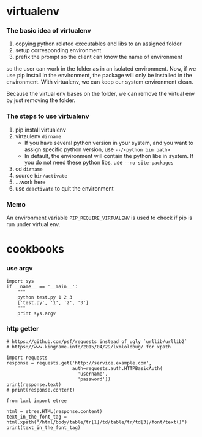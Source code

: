# virtualenv

### The basic idea of virtualenv

1.  copying python related executables and libs to an assigned folder
2.  setup corresponding environment
3.  prefix the prompt so the client can know the name of environment

so the user can work in the folder as in an isolated environment. Now, if we use pip install in the environment, the package will only be installed in the environment. With virtualenv, we can keep our system environment clean.

Because the virtual env bases on the folder, we can remove the virtual env by just removing the folder.

### The steps to use virtualenv

1.  pip install virtualenv
2.  virtaulenv `dirname`
    *  If you have several python version in your system, and you want to assign specific python version, use `--/<python bin path>`
    *  In default, the environment will contain the python libs in system. If you do not need these python libs, use `--no-site-packages`
2.  cd `dirname`
3.  source `bin/activate`
4.  ...work here
5.  use `deactivate` to quit the environment

### Memo
An environment variable `PIP_REQUIRE_VIRTUALENV` is used to check if pip is run under virtual env.

# cookbooks

### use argv

    import sys
    if __name__ == '__main__':
        """
        python test.py 1 2 3
        ['test.py', '1', '2', '3']
        """
        print sys.argv

### http getter
    # https://github.com/psf/requests instead of ugly `urllib/urllib2`
    # https://www.kingname.info/2015/04/29/lxmloldbug/ for xpath

    import requests
    response = requests.get('http://service.example.com',
                            auth=requests.auth.HTTPBasicAuth(
                              'username',
                              'password'))
    print(response.text)
    # print(response.content)
    
    from lxml import etree
    
    html = etree.HTML(response.content)
    text_in_the_font_tag = html.xpath("/html/body/table/tr[1]/td/table/tr/td[3]/font/text()")
    print(text_in_the_font_tag)
